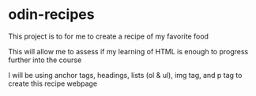 # odin-recipes

This project is to for me to create a recipe of my favorite food

This will allow me to assess if my learning of HTML is enough to progress further into the course

I will be using anchor tags, headings, lists (ol & ul), img tag, and p tag to create this recipe webpage